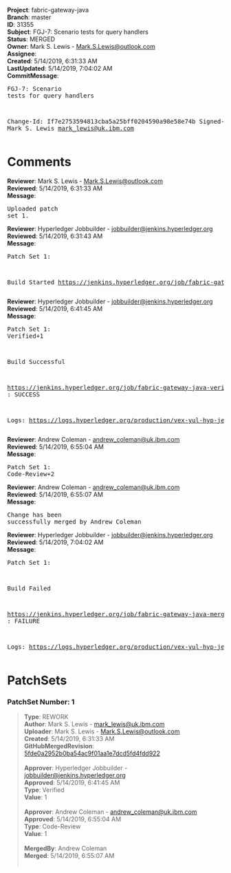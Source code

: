 <strong>Project</strong>: fabric-gateway-java<br><strong>Branch</strong>: master<br><strong>ID</strong>: 31355<br><strong>Subject</strong>: FGJ-7: Scenario tests for query handlers<br><strong>Status</strong>: MERGED<br><strong>Owner</strong>: Mark S. Lewis - Mark.S.Lewis@outlook.com<br><strong>Assignee</strong>:<br><strong>Created</strong>: 5/14/2019, 6:31:33 AM<br><strong>LastUpdated</strong>: 5/14/2019, 7:04:02 AM<br><strong>CommitMessage</strong>:<br><pre>FGJ-7: Scenario tests for query handlers

Change-Id: If7e2753594813cba5a25bff0204590a98e58e74b
Signed-off-by: Mark S. Lewis <mark_lewis@uk.ibm.com>
</pre><h1>Comments</h1><strong>Reviewer</strong>: Mark S. Lewis - Mark.S.Lewis@outlook.com<br><strong>Reviewed</strong>: 5/14/2019, 6:31:33 AM<br><strong>Message</strong>: <pre>Uploaded patch set 1.</pre><strong>Reviewer</strong>: Hyperledger Jobbuilder - jobbuilder@jenkins.hyperledger.org<br><strong>Reviewed</strong>: 5/14/2019, 6:31:43 AM<br><strong>Message</strong>: <pre>Patch Set 1:

Build Started https://jenkins.hyperledger.org/job/fabric-gateway-java-verify-x86_64/14/</pre><strong>Reviewer</strong>: Hyperledger Jobbuilder - jobbuilder@jenkins.hyperledger.org<br><strong>Reviewed</strong>: 5/14/2019, 6:41:45 AM<br><strong>Message</strong>: <pre>Patch Set 1: Verified+1

Build Successful 

https://jenkins.hyperledger.org/job/fabric-gateway-java-verify-x86_64/14/ : SUCCESS

Logs: https://logs.hyperledger.org/production/vex-yul-hyp-jenkins-3/fabric-gateway-java-verify-x86_64/14</pre><strong>Reviewer</strong>: Andrew Coleman - andrew_coleman@uk.ibm.com<br><strong>Reviewed</strong>: 5/14/2019, 6:55:04 AM<br><strong>Message</strong>: <pre>Patch Set 1: Code-Review+2</pre><strong>Reviewer</strong>: Andrew Coleman - andrew_coleman@uk.ibm.com<br><strong>Reviewed</strong>: 5/14/2019, 6:55:07 AM<br><strong>Message</strong>: <pre>Change has been successfully merged by Andrew Coleman</pre><strong>Reviewer</strong>: Hyperledger Jobbuilder - jobbuilder@jenkins.hyperledger.org<br><strong>Reviewed</strong>: 5/14/2019, 7:04:02 AM<br><strong>Message</strong>: <pre>Patch Set 1:

Build Failed 

https://jenkins.hyperledger.org/job/fabric-gateway-java-merge-x86_64/8/ : FAILURE

Logs: https://logs.hyperledger.org/production/vex-yul-hyp-jenkins-3/fabric-gateway-java-merge-x86_64/8</pre><h1>PatchSets</h1><h3>PatchSet Number: 1</h3><blockquote><strong>Type</strong>: REWORK<br><strong>Author</strong>: Mark S. Lewis - mark_lewis@uk.ibm.com<br><strong>Uploader</strong>: Mark S. Lewis - Mark.S.Lewis@outlook.com<br><strong>Created</strong>: 5/14/2019, 6:31:33 AM<br><strong>GitHubMergedRevision</strong>: [5fde0a2952b0ba54ac9f01aa1e7dcd5fd4fdd922](https://github.com/hyperledger-gerrit-archive/fabric-gateway-java/commit/5fde0a2952b0ba54ac9f01aa1e7dcd5fd4fdd922)<br><br><strong>Approver</strong>: Hyperledger Jobbuilder - jobbuilder@jenkins.hyperledger.org<br><strong>Approved</strong>: 5/14/2019, 6:41:45 AM<br><strong>Type</strong>: Verified<br><strong>Value</strong>: 1<br><br><strong>Approver</strong>: Andrew Coleman - andrew_coleman@uk.ibm.com<br><strong>Approved</strong>: 5/14/2019, 6:55:04 AM<br><strong>Type</strong>: Code-Review<br><strong>Value</strong>: 1<br><br><strong>MergedBy</strong>: Andrew Coleman<br><strong>Merged</strong>: 5/14/2019, 6:55:07 AM<br><br></blockquote>